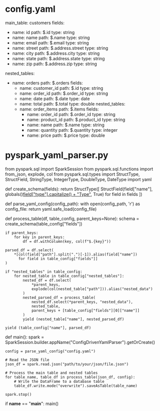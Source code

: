 # config.yaml
main_table: customers
fields:
  - name: id
    path: $.id
    type: string
  - name: name
    path: $.name
    type: string
  - name: email
    path: $.email
    type: string
  - name: street
    path: $.address.street
    type: string
  - name: city
    path: $.address.city
    type: string
  - name: state
    path: $.address.state
    type: string
  - name: zip
    path: $.address.zip
    type: string

nested_tables:
  - name: orders
    path: $.orders
    fields:
      - name: customer_id
        path: $.id
        type: string
      - name: order_id
        path: $.order_id
        type: string
      - name: date
        path: $.date
        type: date
      - name: total
        path: $.total
        type: double
    nested_tables:
      - name: order_items
        path: $.items
        fields:
          - name: order_id
            path: $.order_id
            type: string
          - name: product_id
            path: $.product_id
            type: string
          - name: name
            path: $.name
            type: string
          - name: quantity
            path: $.quantity
            type: integer
          - name: price
            path: $.price
            type: double

# pyspark_yaml_parser.py
from pyspark.sql import SparkSession
from pyspark.sql.functions import from_json, explode, col
from pyspark.sql.types import StructType, StructField, StringType, IntegerType, DoubleType, DateType
import yaml

def create_schema(fields):
    return StructType([
        StructField(field["name"], 
                    globals()[field["type"].capitalize() + "Type"](), 
                    True)
        for field in fields
    ])

def parse_yaml_config(config_path):
    with open(config_path, 'r') as config_file:
        return yaml.safe_load(config_file)

def process_table(df, table_config, parent_keys=None):
    schema = create_schema(table_config["fields"])
    
    if parent_keys:
        for key in parent_keys:
            df = df.withColumn(key, col(f"$.{key}"))
    
    parsed_df = df.select(
        *[col(field["path"].split(".")[-1]).alias(field["name"]) 
          for field in table_config["fields"]]
    )
    
    if "nested_tables" in table_config:
        for nested_table in table_config["nested_tables"]:
            nested_df = df.select(
                *parent_keys,
                explode(col(nested_table["path"])).alias("nested_data")
            )
            nested_parsed_df = process_table(
                nested_df.select(*parent_keys, "nested_data"),
                nested_table,
                parent_keys + [table_config["fields"][0]["name"]]
            )
            yield (nested_table["name"], nested_parsed_df)
    
    yield (table_config["name"], parsed_df)

def main():
    spark = SparkSession.builder.appName("ConfigDrivenYamlParser").getOrCreate()
    
    config = parse_yaml_config("config.yaml")
    
    # Read the JSON file
    json_df = spark.read.json("path/to/your/json/file.json")
    
    # Process the main table and nested tables
    for table_name, table_df in process_table(json_df, config):
        # Write the DataFrame to a database table
        table_df.write.mode("overwrite").saveAsTable(table_name)
    
    spark.stop()

if __name__ == "__main__":
    main()